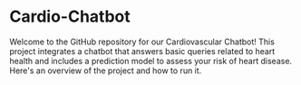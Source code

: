 # Cardio-Chatbot
Welcome to the GitHub repository for our Cardiovascular Chatbot! This project integrates a chatbot that answers basic queries related to heart health and includes a prediction model to assess your risk of heart disease. Here's an overview of the project and how to run it.
